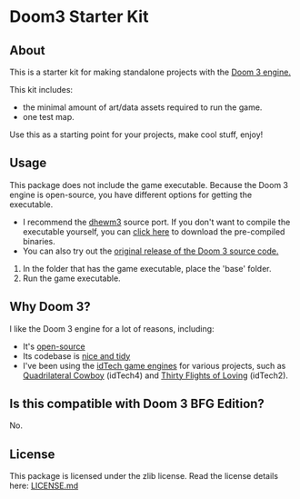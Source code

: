 # Doom3 Starter Kit

## About
This is a starter kit for making standalone projects with the [Doom 3 engine.](https://en.wikipedia.org/wiki/Id_Tech_4)

This kit includes:

- the minimal amount of art/data assets required to run the game.
- one test map.

Use this as a starting point for your projects, make cool stuff, enjoy!

## Usage

This package does not include the game executable. Because the Doom 3 engine is open-source, you have different options for getting the executable.

- I recommend the [dhewm3](https://dhewm3.org) source port. If you don't want to compile the executable yourself, you can [click here](https://github.com/dhewm/dhewm3/releases) to download the pre-compiled binaries.
- You can also try out the [original release of the Doom 3 source code.](https://github.com/id-Software/DOOM-3)

1. In the folder that has the game executable, place the 'base' folder.
2. Run the game executable.

## Why Doom 3?

I like the Doom 3 engine for a lot of reasons, including:

- It's [open-source](https://github.com/id-Software/DOOM-3)
- Its codebase is [nice and tidy](https://fabiensanglard.net/doom3)
- I've been using the [idTech game engines](https://en.wikipedia.org/wiki/Id_Tech) for various projects, such as [Quadrilateral Cowboy](http://blendogames.com/qc) (idTech4) and [Thirty Flights of Loving](http://blendogames.com/thirtyflightsofloving) (idTech2).

## Is this compatible with Doom 3 BFG Edition?

No.

## License

This package is licensed under the zlib license. Read the license details here: [LICENSE.md](https://github.com/blendogames/doom3-starter-kit/blob/master/license.md)
